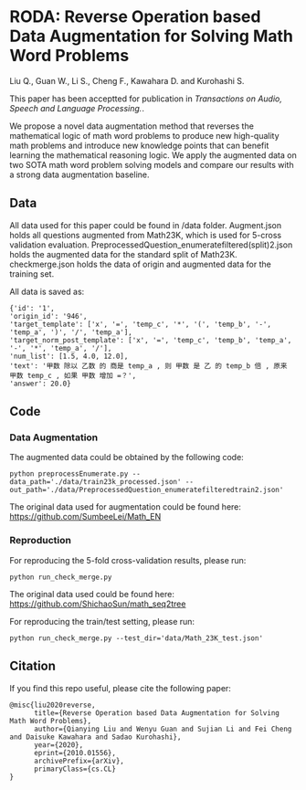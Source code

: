 # RODA: Reverse Operation based Data Augmentation for Solving Math Word Problems
Liu Q., Guan W., Li S., Cheng F., Kawahara D. and Kurohashi S. 



This paper has been acceptted for publication in *Transactions on Audio, Speech and Language Processing.*.

We propose a novel data augmentation method that reverses the mathematical logic of math word problems to produce new high-quality math problems
and introduce new knowledge points that can benefit learning the mathematical reasoning logic. We apply the augmented data on two SOTA math word problem solving models and compare our results with a strong data augmentation baseline.

## Data

All data used for this paper could be found in /data folder. Augment.json holds all questions augmented from Math23K, which is used for 5-cross validation evaluation. PreprocessedQuestion_enumeratefiltered(split)2.json holds the augmented data for the standard split of Math23K. checkmerge.json holds the data of origin and augmented data for the training set.

All data is saved as:

```
{'id': '1', 
'origin_id': '946', 
'target_template': ['x', '=', 'temp_c', '*', '(', 'temp_b', '-', 'temp_a', ')', '/', 'temp_a'], 
'target_norm_post_template': ['x', '=', 'temp_c', 'temp_b', 'temp_a', '-', '*', 'temp_a', '/'], 
'num_list': [1.5, 4.0, 12.0], 
'text': '甲数 除以 乙数 的 商是 temp_a , 则 甲数 是 乙 的 temp_b 倍 , 原来 甲数 temp_c , 如果 甲数 增加 =？', 
'answer': 20.0}
```

## Code

### Data Augmentation

The augmented data could be obtained by the following code:

```
python preprocessEnumerate.py --data_path='./data/train23k_processed.json' --out_path='./data/PreprocessedQuestion_enumeratefilteredtrain2.json'
```

The original data used for augmentation could be found here: https://github.com/SumbeeLei/Math_EN


### Reproduction

For reproducing the 5-fold cross-validation results, please run:

```
python run_check_merge.py
```

The original data used could be found here: https://github.com/ShichaoSun/math_seq2tree

For reproducing the train/test setting, please run:

```
python run_check_merge.py --test_dir='data/Math_23K_test.json'
```

## Citation

If you find this repo useful, please cite the following paper:

```
@misc{liu2020reverse,
      title={Reverse Operation based Data Augmentation for Solving Math Word Problems}, 
      author={Qianying Liu and Wenyu Guan and Sujian Li and Fei Cheng and Daisuke Kawahara and Sadao Kurohashi},
      year={2020},
      eprint={2010.01556},
      archivePrefix={arXiv},
      primaryClass={cs.CL}
}
```
